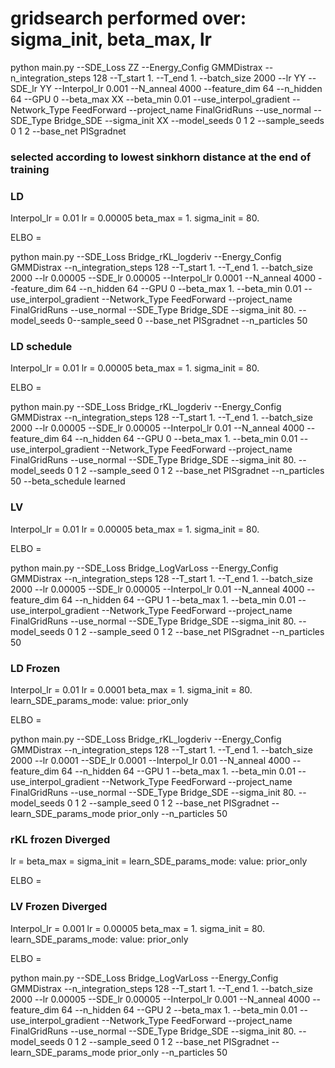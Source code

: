 # gridsearch performed over: sigma_init, beta_max, lr

python main.py --SDE_Loss ZZ --Energy_Config GMMDistrax --n_integration_steps 128 --T_start 1. --T_end 1. --batch_size 2000 --lr YY --SDE_lr YY --Interpol_lr 0.001 --N_anneal 4000 --feature_dim 64 --n_hidden 64 --GPU 0 --beta_max XX --beta_min 0.01 --use_interpol_gradient --Network_Type FeedForward --project_name FinalGridRuns --use_normal --SDE_Type Bridge_SDE --sigma_init XX --model_seeds 0 1 2 --sample_seeds 0 1 2 --base_net PISgradnet


### selected according to lowest sinkhorn distance at the end of training

### LD
Interpol_lr = 0.01
lr = 0.00005
beta_max = 1.
sigma_init = 80.

ELBO = 

python main.py --SDE_Loss Bridge_rKL_logderiv --Energy_Config GMMDistrax --n_integration_steps 128 --T_start 1. --T_end 1. --batch_size 2000 --lr 0.00005 --SDE_lr 0.00005 --Interpol_lr 0.0001 --N_anneal 4000 --feature_dim 64 --n_hidden 64 --GPU 0 --beta_max 1. --beta_min 0.01 --use_interpol_gradient --Network_Type FeedForward --project_name FinalGridRuns --use_normal --SDE_Type Bridge_SDE --sigma_init 80. --model_seeds 0--sample_seed 0 --base_net PISgradnet --n_particles 50

### LD schedule
Interpol_lr = 0.01
lr = 0.00005
beta_max = 1.
sigma_init = 80.

ELBO = 

python main.py --SDE_Loss Bridge_rKL_logderiv --Energy_Config GMMDistrax --n_integration_steps 128 --T_start 1. --T_end 1. --batch_size 2000 --lr 0.00005 --SDE_lr 0.00005 --Interpol_lr 0.01 --N_anneal 4000 --feature_dim 64 --n_hidden 64 --GPU 0 --beta_max 1. --beta_min 0.01 --use_interpol_gradient --Network_Type FeedForward --project_name FinalGridRuns --use_normal --SDE_Type Bridge_SDE --sigma_init 80. --model_seeds 0 1 2 --sample_seed 0 1 2 --base_net PISgradnet --n_particles 50 --beta_schedule learned

### LV
Interpol_lr = 0.01
lr = 0.00005
beta_max = 1.
sigma_init = 80.

ELBO = 

python main.py --SDE_Loss Bridge_LogVarLoss --Energy_Config GMMDistrax --n_integration_steps 128 --T_start 1. --T_end 1. --batch_size 2000 --lr 0.00005 --SDE_lr 0.00005 --Interpol_lr 0.01 --N_anneal 4000 --feature_dim 64 --n_hidden 64 --GPU 1 --beta_max 1. --beta_min 0.01 --use_interpol_gradient --Network_Type FeedForward --project_name FinalGridRuns --use_normal --SDE_Type Bridge_SDE --sigma_init 80. --model_seeds 0 1 2 --sample_seed 0 1 2 --base_net PISgradnet --n_particles 50

### LD Frozen
Interpol_lr = 0.01
lr = 0.0001
beta_max = 1.
sigma_init = 80.
learn_SDE_params_mode:
value: prior_only

ELBO = 

python main.py --SDE_Loss Bridge_rKL_logderiv --Energy_Config GMMDistrax --n_integration_steps 128 --T_start 1. --T_end 1. --batch_size 2000 --lr 0.0001 --SDE_lr 0.0001 --Interpol_lr 0.01 --N_anneal 4000 --feature_dim 64 --n_hidden 64 --GPU 1 --beta_max 1. --beta_min 0.01 --use_interpol_gradient --Network_Type FeedForward --project_name FinalGridRuns --use_normal --SDE_Type Bridge_SDE --sigma_init 80. --model_seeds 0 1 2 --sample_seed 0 1 2 --base_net PISgradnet --learn_SDE_params_mode prior_only --n_particles 50

### rKL frozen Diverged 
lr = 
beta_max = 
sigma_init = 
learn_SDE_params_mode:
value: prior_only

ELBO = 


### LV Frozen Diverged 
Interpol_lr = 0.001
lr = 0.00005
beta_max = 1.
sigma_init = 80.
learn_SDE_params_mode:
value: prior_only

ELBO = 

python main.py --SDE_Loss Bridge_LogVarLoss --Energy_Config GMMDistrax --n_integration_steps 128 --T_start 1. --T_end 1. --batch_size 2000 --lr 0.00005 --SDE_lr 0.00005 --Interpol_lr 0.001 --N_anneal 4000 --feature_dim 64 --n_hidden 64 --GPU 2 --beta_max 1. --beta_min 0.01 --use_interpol_gradient --Network_Type FeedForward --project_name FinalGridRuns --use_normal --SDE_Type Bridge_SDE --sigma_init 80. --model_seeds 0 1 2 --sample_seed 0 1 2 --base_net PISgradnet --learn_SDE_params_mode prior_only --n_particles 50



